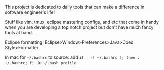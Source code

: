 This project is dedicated to daily tools that can make a difference in software engineer's life!

Stuff like vim, tmux, eclipse mastering configs, and etc that come in handy when you are developing a top notch project but don't have much fancy tools at hand.

Eclipse formatting: Eclipse>Window>Preferences>Java>Coed Style>Formatter

In mac for `~/.bashrc` to source: add  `if [ -f ~/.bashrc ]; then . ~/.bashrc; fi `  to `~/.bash_profile`
